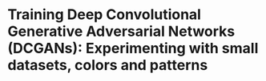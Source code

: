 # Training Deep Convolutional Generative Adversarial Networks (DCGANs): Experimenting with small datasets, colors and patterns
